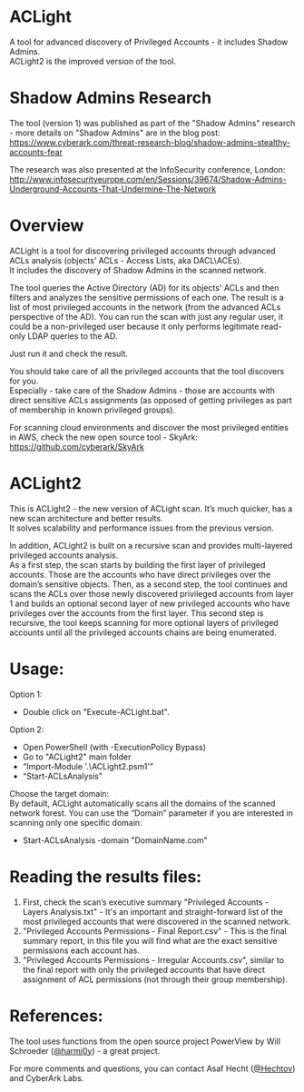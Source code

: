 # ACLight
A tool for advanced discovery of Privileged Accounts - it includes Shadow Admins.  
ACLight2 is the improved version of the tool.

# Shadow Admins Research
The tool (version 1) was published as part of the "Shadow Admins" research - more details on "Shadow Admins" are in the blog post: https://www.cyberark.com/threat-research-blog/shadow-admins-stealthy-accounts-fear  
  
The research was also presented at the InfoSecurity conference, London:  
http://www.infosecurityeurope.com/en/Sessions/39674/Shadow-Admins-Underground-Accounts-That-Undermine-The-Network  

# Overview
ACLight is a tool for discovering privileged accounts through advanced ACLs analysis (objects’ ACLs - Access Lists, aka DACL\ACEs).  
It includes the discovery of Shadow Admins in the scanned network.
  
The tool queries the Active Directory (AD) for its objects' ACLs and then filters and analyzes the sensitive permissions of each one.
The result is a list of most privileged accounts in the network (from the advanced ACLs perspective of the AD).
You can run the scan with just any regular user, it could be a non-privileged user because it only performs legitimate read-only LDAP queries to the AD.

Just run it and check the result.

You should take care of all the privileged accounts that the tool discovers for you.  
Especially - take care of the Shadow Admins - those are accounts with direct sensitive ACLs assignments (as opposed of getting privileges as part of membership in known privileged groups).

For scanning cloud environments and discover the most privileged entities in AWS, check the new open source tool - SkyArk:  
https://github.com/cyberark/SkyArk  

# ACLight2

This is ACLight2 - the new version of ACLight scan. It’s much quicker, has a new scan architecture and better results.  
It solves scalability and performance issues from the previous version.  
  
In addition, ACLight2 is built on a recursive scan and provides multi-layered privileged accounts analysis.  
As a first step, the scan starts by building the first layer of privileged accounts. Those are the accounts who have direct privileges over the domain’s sensitive objects. Then, as a second step, the tool continues and scans the ACLs over those newly discovered privileged accounts from layer 1 and builds an optional second layer of new privileged accounts who have privileges over the accounts from the first layer. This second step is recursive, the tool keeps scanning for more optional layers of privileged accounts until all the privileged accounts chains are being enumerated.

# Usage:
Option 1:
-	Double click on "Execute-ACLight.bat".

Option 2:
-	Open PowerShell (with -ExecutionPolicy Bypass)
-	Go to "ACLight2" main folder
-	“Import-Module '.\ACLight2.psm1'”
-	“Start-ACLsAnalysis”

Choose the target domain:  
By default, ACLight automatically scans all the domains of the scanned network forest. You can use the “Domain” parameter if you are interested in scanning only one specific domain:
- Start-ACLsAnalysis -domain "DomainName.com"

# Reading the results files:
1) First, check the scan’s executive summary "Privileged Accounts - Layers Analysis.txt" - It's an important and straight-forward list of the most privileged accounts that were discovered in the scanned network.  
2) "Privileged Accounts Permissions - Final Report.csv" - This is the final summary report, in this file you will find what are the exact sensitive permissions each account has.  
4) "Privileged Accounts Permissions - Irregular Accounts.csv", similar to the final report with only the privileged accounts that have direct assignment of ACL permissions (not through their group membership).

# References:
The tool uses functions from the open source project PowerView by Will Schroeder ([@harmj0y](https://twitter.com/harmj0y)) - a great project.

For more comments and questions, you can contact Asaf Hecht ([@Hechtov](https://twitter.com/Hechtov)) and CyberArk Labs.
